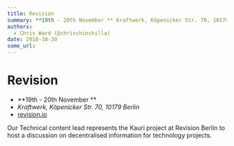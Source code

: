 ```yaml
---
title: Revision
summary: **19th - 20th November ** Kraftwerk, Köpenicker Str. 70, 10179 Berlin revision.io Our Technical content lead represents the Kauri project at Revision Berlin to host a discussion on decentralised information for technology projects.
authors:
  - Chris Ward (@chrischinchilla)
date: 2018-10-30
some_url: 
---
```


# Revision

- **19th - 20th November **
- _Kraftwerk, Köpenicker Str. 70, 10179 Berlin_
- [revision.io](https://revision.io)

Our Technical content lead represents the Kauri project at Revision Berlin to host a discussion on decentralised information for technology projects.
